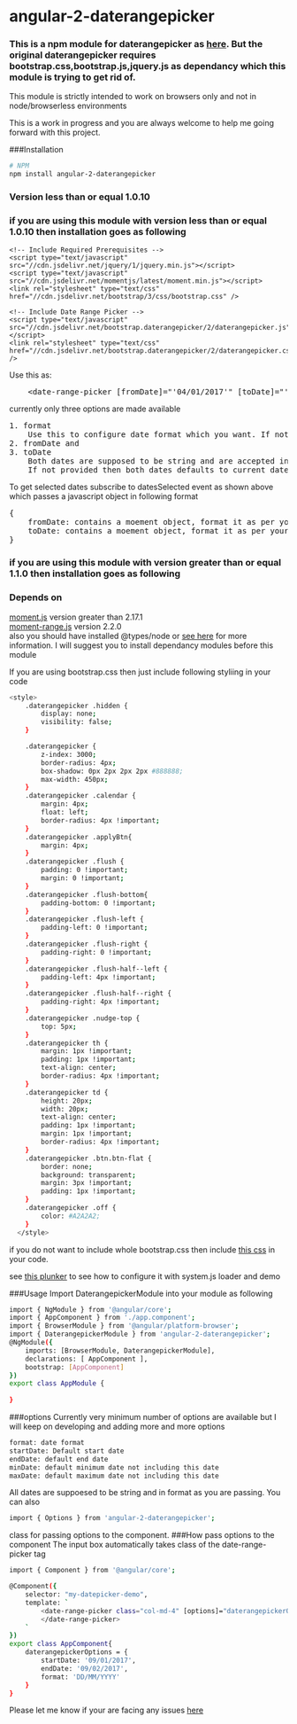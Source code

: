 # angular-2-daterangepicker

### This is a npm module for daterangepicker as [here](http://www.daterangepicker.com/). But the original daterangepicker requires bootstrap.css,bootstrap.js,jquery.js as dependancy which this module is trying to get rid of.

This module is strictly intended to work on browsers only and not in node/browserless environments

This is a work in progress and you are always welcome to help me going forward with this project.

###Installation

```bash
# NPM
npm install angular-2-daterangepicker
```
### Version less than or equal 1.0.10
### if you are using this module with version less than or equal 1.0.10 then installation goes as following

	<!-- Include Required Prerequisites -->
	<script type="text/javascript" src="//cdn.jsdelivr.net/jquery/1/jquery.min.js"></script>
	<script type="text/javascript" src="//cdn.jsdelivr.net/momentjs/latest/moment.min.js"></script>
	<link rel="stylesheet" type="text/css" href="//cdn.jsdelivr.net/bootstrap/3/css/bootstrap.css" />

	<!-- Include Date Range Picker -->
	<script type="text/javascript" src="//cdn.jsdelivr.net/bootstrap.daterangepicker/2/daterangepicker.js"></script>
	<link rel="stylesheet" type="text/css" href="//cdn.jsdelivr.net/bootstrap.daterangepicker/2/daterangepicker.css" />

Use this as: 
<pre>
	&lt;date-range-picker [fromDate]="'04/01/2017'" [toDate]="'04/02/2017'" [format]="'DD/MM/YYYY'" (datesSelected)="demo($event)"&gt; &lt;/date-range-picker&gt;
</pre>

currently only three options are made available
<pre>
1. format
	Use this to configure date format which you want. If not provided it defaults to YYYY-MM-DD
2. fromDate and
3. toDate
	Both dates are supposed to be string and are accepted in format provided.
	If not provided then both dates defaults to current date in provided format
</pre>
To get selected dates subscribe to datesSelected event as shown above
which passes a javascript object in following format
<pre>
{
	fromDate: contains a moement object, format it as per your needs,
	toDate: contains a moement object, format it as per your needs
}
</pre>

### if you are using this module with version greater than or equal 1.1.0 then installation goes as following

### Depends on 
[moment.js](http://momentjs.com/) version greater than 2.17.1<br/>
[moment-range.js](https://github.com/gf3/moment-range) version 2.2.0 <br/>
also you should have installed @types/node or [see here](http://stackoverflow.com/questions/36700693/typescript-error-in-angular2-code-cannot-find-name-module) for more information.
I will suggest you to install dependancy modules before this module

If you are using bootstrap.css then just include following styliing in your code <br/>
```bash
<style>
	.daterangepicker .hidden {
		display: none;
		visibility: false;
	}

	.daterangepicker {
		z-index: 3000;
		border-radius: 4px;
		box-shadow: 0px 2px 2px 2px #888888;
		max-width: 450px;
	}
	.daterangepicker .calendar {
		margin: 4px;
		float: left;
		border-radius: 4px !important;
	}
	.daterangepicker .applyBtn{
		margin: 4px;
	}
	.daterangepicker .flush {
		padding: 0 !important;
		margin: 0 !important;
	}
	.daterangepicker .flush-bottom{
		padding-bottom: 0 !important;
	}
	.daterangepicker .flush-left {
		padding-left: 0 !important;
	}
	.daterangepicker .flush-right {
		padding-right: 0 !important;
	}
	.daterangepicker .flush-half--left {
		padding-left: 4px !important;
	}
	.daterangepicker .flush-half--right {
		padding-right: 4px !important;
	}
	.daterangepicker .nudge-top {
		top: 5px;
	}
	.daterangepicker th {
		margin: 1px !important;
		padding: 1px !important;
		text-align: center;
		border-radius: 4px !important;
	}
	.daterangepicker td {
		height: 20px;
		width: 20px;
		text-align: center;
		padding: 1px !important;
		margin: 1px !important;
		border-radius: 4px !important;
	}
	.daterangepicker .btn.btn-flat {
		border: none;
		background: transparent;
		margin: 3px !important;
		padding: 1px !important;
	}
	.daterangepicker .off {
		color: #A2A2A2;
	}
  </style>
```

if you do not want to include whole bootstrap.css then include [this css](https://raw.githubusercontent.com/nikhil-001mehta/angular-2-daterangepicker/master/daterangepicker-component.css) in your code.

see [this plunker](https://run.plnkr.co/plunks/BtKrOwY8nNLMIdAikubM/) to see how to configure it with system.js loader and demo

###Usage
Import DaterangepickerModule into your module as following
```bash
import { NgModule } from '@angular/core';
import { AppComponent } from './app.component';
import { BrowserModule } from '@angular/platform-browser';
import { DaterangepickerModule } from 'angular-2-daterangepicker';
@NgModule({
	imports: [BrowserModule, DaterangepickerModule],
	declarations: [ AppComponent ],
	bootstrap: [AppComponent]
})
export class AppModule {
	
}
```

###options
Currently very minimum number of options are available but I will keep on developing and adding more and more options
```bash
format: date format
startDate: Default start date
endDate: default end date
minDate: default minimum date not including this date
maxDate: default maximum date not including this date
```
All dates are suppoesed to be string and in format as you are passing.
You can also 
```bash
import { Options } from 'angular-2-daterangepicker';
```
class for passing options to the component.
###How pass options to the component
The input box automatically takes class of the date-range-picker tag
```bash
import { Component } from '@angular/core';

@Component({
	selector: "my-datepicker-demo",
	template: `
		<date-range-picker class="col-md-4" [options]="daterangepickerOptions" class="col-md-4">
		</date-range-picker>
	`
})
export class AppComponent{
	daterangepickerOptions = {
		startDate: '09/01/2017',
		endDate: '09/02/2017',
		format: 'DD/MM/YYYY'
	}
}

```
Please let me know if your are facing any issues [here](https://github.com/nikhil-001mehta/angular-2-daterangepicker/issues)
